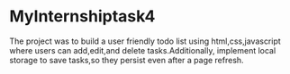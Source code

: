 # MyInternshiptask4
The project was to build a  user friendly todo list using html,css,javascript where users can add,edit,and delete tasks.Additionally, implement local storage to save tasks,so they persist even after a page refresh.
